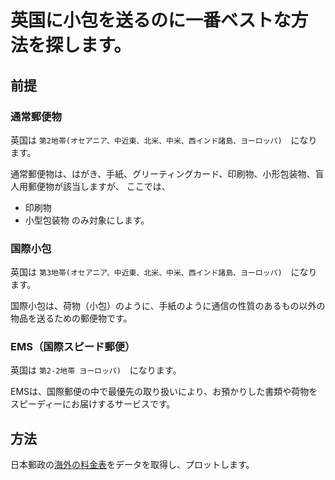 # 英国に小包を送るのに一番ベストな方法を探します。


## 前提

### 通常郵便物
英国は `第2地帯(オセアニア、中近東、北米、中米、西インド諸島、ヨーロッパ)`　になります。

通常郵便物は、はがき、手紙、グリーティングカード、印刷物、小形包装物、盲人用郵便物が該当しますが、
ここでは、
- 印刷物
- 小型包装物
のみ対象にします。

### 国際小包
英国は `第3地帯(オセアニア、中近東、北米、中米、西インド諸島、ヨーロッパ)`　になります。

国際小包は、荷物（小包）のように、手紙のように通信の性質のあるもの以外の物品を送るための郵便物です。

### EMS（国際スピード郵便）
英国は `第2-2地帯 ヨーロッパ)`　になります。

EMSは、国際郵便の中で最優先の取り扱いにより、お預かりした書類や荷物をスピーディーにお届けするサービスです。


## 方法
日本郵政の[海外の料金表](https://www.post.japanpost.jp/int/charge/list/)をデータを取得し、プロットします。
